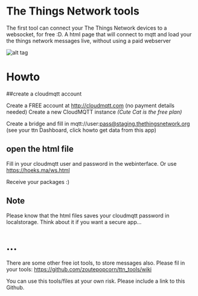 # The Things Network tools

The first tool can connect your The Things Network devices to a websocket, for free :D. A html page that will connect to mqtt and load your the things network messages live, without using a paid webserver

![alt tag](https://i.snag.gy/yBG2kT.jpg)

# Howto
##create a cloudmqtt account

Create a FREE account at http://cloudmqtt.com (no payment details needed)
Create a new CloudMQTT instance *(Cute Cat is the free plan)*

Create a bridge and fill in
mqtt://user:pass@staging.thethingsnetwork.org (see your ttn Dashboard, click howto get data from this app)

## open the html file
Fill in your cloudmqtt user and password in the webinterface. Or use https://hoeks.ma/ws.html

Receive your packages :)

## Note
Please know that the html files saves your cloudmqtt password in localstorage. Think about it if you want a secure app...

# ...
There are some other free iot tools, to store messages also. Please fil in your tools:
https://github.com/zoutepopcorn/ttn_tools/wiki

You can use this tools/files at your own risk. Please include a link to this Github.
